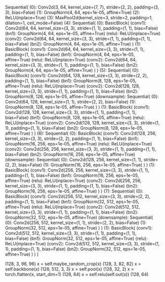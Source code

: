 Sequential(
  (0): Conv2d(3, 64, kernel_size=(7, 7), stride=(2, 2), padding=(3, 3), bias=False)
  (1): GroupNorm(4, 64, eps=1e-05, affine=True)
  (2): ReLU(inplace=True)
  (3): MaxPool2d(kernel_size=3, stride=2, padding=1, dilation=1, ceil_mode=False)
  (4): Sequential(
    (0): BasicBlock(
      (conv1): Conv2d(64, 64, kernel_size=(3, 3), stride=(1, 1), padding=(1, 1), bias=False)
      (bn1): GroupNorm(4, 64, eps=1e-05, affine=True)
      (relu): ReLU(inplace=True)
      (conv2): Conv2d(64, 64, kernel_size=(3, 3), stride=(1, 1), padding=(1, 1), bias=False)
      (bn2): GroupNorm(4, 64, eps=1e-05, affine=True)
    )
    (1): BasicBlock(
      (conv1): Conv2d(64, 64, kernel_size=(3, 3), stride=(1, 1), padding=(1, 1), bias=False)
      (bn1): GroupNorm(4, 64, eps=1e-05, affine=True)
      (relu): ReLU(inplace=True)
      (conv2): Conv2d(64, 64, kernel_size=(3, 3), stride=(1, 1), padding=(1, 1), bias=False)
      (bn2): GroupNorm(4, 64, eps=1e-05, affine=True)
    )
  )
  (5): Sequential(
    (0): BasicBlock(
      (conv1): Conv2d(64, 128, kernel_size=(3, 3), stride=(2, 2), padding=(1, 1), bias=False)
      (bn1): GroupNorm(8, 128, eps=1e-05, affine=True)
      (relu): ReLU(inplace=True)
      (conv2): Conv2d(128, 128, kernel_size=(3, 3), stride=(1, 1), padding=(1, 1), bias=False)
      (bn2): GroupNorm(8, 128, eps=1e-05, affine=True)
      (downsample): Sequential(
        (0): Conv2d(64, 128, kernel_size=(1, 1), stride=(2, 2), bias=False)
        (1): GroupNorm(8, 128, eps=1e-05, affine=True)
      )
    )
    (1): BasicBlock(
      (conv1): Conv2d(128, 128, kernel_size=(3, 3), stride=(1, 1), padding=(1, 1), bias=False)
      (bn1): GroupNorm(8, 128, eps=1e-05, affine=True)
      (relu): ReLU(inplace=True)
      (conv2): Conv2d(128, 128, kernel_size=(3, 3), stride=(1, 1), padding=(1, 1), bias=False)
      (bn2): GroupNorm(8, 128, eps=1e-05, affine=True)
    )
  )
  (6): Sequential(
    (0): BasicBlock(
      (conv1): Conv2d(128, 256, kernel_size=(3, 3), stride=(2, 2), padding=(1, 1), bias=False)
      (bn1): GroupNorm(16, 256, eps=1e-05, affine=True)
      (relu): ReLU(inplace=True)
      (conv2): Conv2d(256, 256, kernel_size=(3, 3), stride=(1, 1), padding=(1, 1), bias=False)
      (bn2): GroupNorm(16, 256, eps=1e-05, affine=True)
      (downsample): Sequential(
        (0): Conv2d(128, 256, kernel_size=(1, 1), stride=(2, 2), bias=False)
        (1): GroupNorm(16, 256, eps=1e-05, affine=True)
      )
    )
    (1): BasicBlock(
      (conv1): Conv2d(256, 256, kernel_size=(3, 3), stride=(1, 1), padding=(1, 1), bias=False)
      (bn1): GroupNorm(16, 256, eps=1e-05, affine=True)
      (relu): ReLU(inplace=True)
      (conv2): Conv2d(256, 256, kernel_size=(3, 3), stride=(1, 1), padding=(1, 1), bias=False)
      (bn2): GroupNorm(16, 256, eps=1e-05, affine=True)
    )
  )
  (7): Sequential(
    (0): BasicBlock(
      (conv1): Conv2d(256, 512, kernel_size=(3, 3), stride=(2, 2), padding=(1, 1), bias=False)
      (bn1): GroupNorm(32, 512, eps=1e-05, affine=True)
      (relu): ReLU(inplace=True)
      (conv2): Conv2d(512, 512, kernel_size=(3, 3), stride=(1, 1), padding=(1, 1), bias=False)
      (bn2): GroupNorm(32, 512, eps=1e-05, affine=True)
      (downsample): Sequential(
        (0): Conv2d(256, 512, kernel_size=(1, 1), stride=(2, 2), bias=False)
        (1): GroupNorm(32, 512, eps=1e-05, affine=True)
      )
    )
    (1): BasicBlock(
      (conv1): Conv2d(512, 512, kernel_size=(3, 3), stride=(1, 1), padding=(1, 1), bias=False)
      (bn1): GroupNorm(32, 512, eps=1e-05, affine=True)
      (relu): ReLU(inplace=True)
      (conv2): Conv2d(512, 512, kernel_size=(3, 3), stride=(1, 1), padding=(1, 1), bias=False)
      (bn2): GroupNorm(32, 512, eps=1e-05, affine=True)
    )
  )
)

(128, 3, 96, 96)
x = self.maybe_random_crop(x)
(128, 3, 82, 82)
x = self.backbone(x)
(128, 512, 3, 3)
x = self.pool(x)
(128, 32, 2)
x = torch.flatten(x, start_dim=1)
(128, 64)
x = self.relu(self.out(x))
(128, 64)